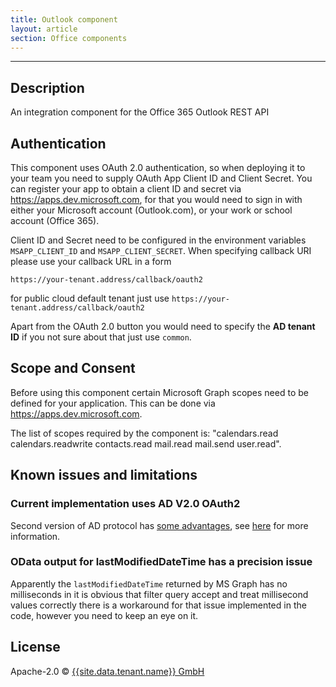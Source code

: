 ```yaml
---
title: Outlook component
layout: article
section: Office components
---
```

---
## Description

An integration component for the Office 365 Outlook REST API


## Authentication

This component uses OAuth 2.0 authentication, so when deploying it to
your team you need to supply OAuth App Client ID and Client Secret.
You can register your app to obtain a client ID and secret via
https://apps.dev.microsoft.com, for that you would need to sign in with
either your Microsoft account (Outlook.com), or your work or school account (Office 365).

Client ID and Secret need to be configured in the environment variables
```MSAPP_CLIENT_ID``` and ```MSAPP_CLIENT_SECRET```. When specifying
callback URI  please use your callback URL in a form

```
https://your-tenant.address/callback/oauth2
```

for public cloud default tenant just use ``https://your-tenant.address/callback/oauth2``

Apart from the OAuth 2.0 button you would need to specify the __AD tenant ID__
 if you not sure about that just use ``common``.

## Scope and Consent

Before using this component certain Microsoft Graph scopes need to be defined for your application.
This can be done via https://apps.dev.microsoft.com.

The list of scopes required by the component is: "calendars.read calendars.readwrite contacts.read mail.read mail.send user.read".

## Known issues and limitations

### Current implementation uses AD V2.0 OAuth2

Second version of AD protocol has [some advantages](https://azure.microsoft.com/en-us/documentation/articles/active-directory-v2-compare/), see [here](https://azure.microsoft.com/en-us/documentation/articles/active-directory-v2-limitations/) for more information.

### OData output for lastModifiedDateTime has a precision issue

Apparently the ``lastModifiedDateTime`` returned by MS Graph has no milliseconds
in it is obvious that filter query accept and treat millisecond values correctly
there is a workaround for that issue implemented in the code, however you need to
keep an eye on it.

## License

Apache-2.0 © [{{site.data.tenant.name}} GmbH](http://{{site.data.tenant.name}})

